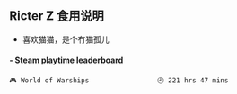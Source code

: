 ## Ricter Z 食用说明
- 喜欢猫猫，是个冇猫孤儿

<!-- steam-box start -->
#### - Steam playtime leaderboard
```text
🎮 World of Warships                 🕘 221 hrs 47 mins
```
<!-- Powered by https://github.com/YouEclipse/steam-box . -->
<!-- steam-box end -->
